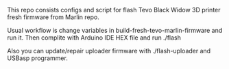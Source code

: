 This repo consists configs and script for flash 
Tevo Black Widow 3D printer fresh firmware from 
Marlin repo.

Usual workflow is change variables in 
build-fresh-tevo-marlin-firmware and run it. Then 
complite with Arduino IDE HEX file and run ./flash

Also you can update/repair uploader firmware with
./flash-uploader and USBasp programmer.
